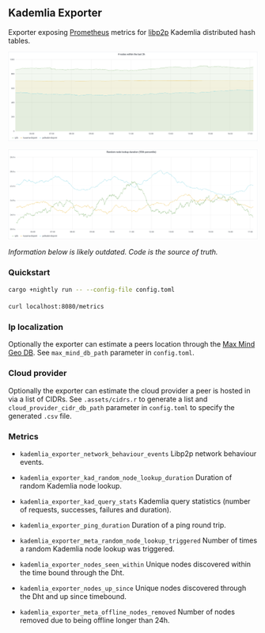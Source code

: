 ## Kademlia Exporter

Exporter exposing [Prometheus](https://prometheus.io/) metrics for
[libp2p](https://github.com/libp2p/) Kademlia distributed hash tables.


![Number of nodes](./.assets/number-of-nodes.png)

![Random node lookup](./.assets/random-node-lookup.png)


*Information below is likely outdated. Code is the source of truth.*


### Quickstart

```bash
cargo +nightly run -- --config-file config.toml

curl localhost:8080/metrics
```


### Ip localization

Optionally the exporter can estimate a peers location through the [Max Mind Geo
DB](https://dev.maxmind.com/geoip/geoip2/geolite2/#Autonomous_System_Numbers).
See `max_mind_db_path` parameter in `config.toml`.


### Cloud provider

Optionally the exporter can estimate the cloud provider a peer is hosted in via
a list of CIDRs. See `.assets/cidrs.r` to generate a list and
`cloud_provider_cidr_db_path` parameter in `config.toml` to specify the
generated `.csv` file.


### Metrics

- `kademlia_exporter_network_behaviour_events` Libp2p network behaviour events.

- `kademlia_exporter_kad_random_node_lookup_duration` Duration of random Kademlia node lookup.

- `kademlia_exporter_kad_query_stats` Kademlia query statistics (number of requests, successes, failures and duration).

- `kademlia_exporter_ping_duration` Duration of a ping round trip.

- `kademlia_exporter_meta_random_node_lookup_triggered` Number of times a random Kademlia node lookup was triggered.

- `kademlia_exporter_nodes_seen_within` Unique nodes discovered within the time bound through the Dht.

- `kademlia_exporter_nodes_up_since` Unique nodes discovered through the Dht and up since timebound.

- `kademlia_exporter_meta_offline_nodes_removed` Number of nodes removed due to being offline longer than 24h.
